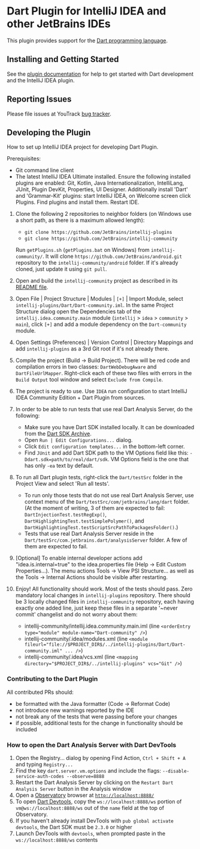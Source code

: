 # Dart Plugin for IntelliJ IDEA and other JetBrains IDEs

This plugin provides support for the [Dart programming language](https://dart.dev/).

## Installing and Getting Started

See the
[plugin documentation](https://www.jetbrains.com/help/idea/dart.html)
for help to get started with Dart development and the IntelliJ IDEA plugin. 

## Reporting Issues

Please file issues at YouTrack
[bug tracker](https://youtrack.jetbrains.com/issues/IDEA?q=Subsystem:%20%7BLang.%20Dart%7D).

## Developing the Plugin

How to set up IntelliJ IDEA project for developing Dart Plugin.

Prerequisites:
- Git command line client
- The latest IntelliJ IDEA Ultimate installed. Ensure the following installed plugins are enabled:
  Git, Kotlin, Java Internationalization, IntelliLang, JUnit, Plugin DevKit, Properties, UI Designer.
  Additionally install 'Dart' and 'Grammar-Kit' plugins:
  start IntelliJ IDEA, on Welcome screen click Plugins.
  Find plugins and install them. Restart IDE.

1. Clone the following 2 repositories to neighbor folders (on Windows use a short path,
   as there is a maximum allowed length):
     - `git clone https://github.com/JetBrains/intellij-plugins`
     - `git clone https://github.com/JetBrains/intellij-community`
     
   Run `getPlugins.sh` (`getPlugins.bat` on Windows) from `intellij-community/`. It will clone
   `https://github.com/JetBrains/android.git` repository to the `intellij-community/android` folder.
   If it's already cloned, just update it using `git pull`.

2. Open and build the `intellij-community` project as described in its 
   [README file](https://github.com/JetBrains/intellij-community/blob/master/README.md#building-intellij-community-edition).
   
3. Open File | Project Structure | Modules | `[+]` | Import Module, select `intellij-plugins/Dart/Dart-community.iml`.
   In the same Project Structure dialog open the Dependencies tab of the `intellij.idea.community.main` module
   (`intellij` > `idea` > `community` > `main`), click `[+]` and add a module
   dependency on the `Dart-community` module.

4. Open Settings (Preferences) | Version Control | Directory Mappings and add `intellij-plugins` as a 3rd Git root if it's not already there.

5. Compile the project (Build -> Build Project).
   There will be red code and compilation errors in two classes: `DartWebDebugAware` and` DartFileUrlMapper`.
   Right-click each of these two files with errors in the `Build Output` tool window and select `Exclude from Compile`.

6. The project is ready to use. Use `IDEA` run configuration to start IntelliJ IDEA Community Edition + Dart Plugin from sources.

7. In order to be able to run tests that use real Dart Analysis Server, do the following:
   - Make sure you have Dart SDK installed locally. It can be downloaded from the [Dart SDK Archive](https://dart.dev/tools/sdk/archive).
   - Open `Run | Edit Configurations...` dialog.
   - Click `Edit configuration templates...` in the bottom-left corner.
   - Find `JUnit` and add Dart SDK path to the VM Options field like this: `-Ddart.sdk=path/to/real/dart/sdk`. 
     VM Options field is the one that has only `-ea` text by default.

8. To run all Dart plugin tests, right-click the `Dart/testSrc` folder in the Project View and select 'Run all tests'.
   - To run only those tests that do not use real Dart Analysis Server, use context menu of the `Dart/testSrc/com/jetbrains/lang/dart` folder.
     (At the moment of writing, 3 of them are expected to fail: `DartInjectionTest.testRegExp()`, `DartHighlightingTest.testSimplePolymer()`, 
     and `DartHighlightingTest.testScriptSrcPathToPackagesFolder()`.)
   - Tests that use real Dart Analysis Server reside in the `Dart/testSrc/com.jetbrains.dart/analysisServer` folder.
     A few of them are expected to fail.

9. [Optional] To enable internal developer actions add "idea.is.internal=true"
   to the idea.properties file (Help -> Edit Custom Properties...). The menu actions Tools ->
   View PSI Structure... as well as the Tools -> Internal Actions should be
   visible after restarting.

10. Enjoy! All functionality should work. Most of the tests should pass.
   Zero mandatory local changes in `intellij-plugins` repository.
   There should be 3 locally changed files in `intellij-community` repository, each having exactly one added line,
   just keep these files in a separate '~never commit' changelist and do not worry about them:
     - intellij-community/intellij.idea.community.main.iml (line `<orderEntry type="module" module-name="Dart-community" />`)
     - intellij-community/.idea/modules.xml (line `<module fileurl="file://$PROJECT_DIR$/../intellij-plugins/Dart/Dart-community.iml" ... />`)
     - intellij-community/.idea/vcs.xml (line `<mapping directory="$PROJECT_DIR$/../intellij-plugins" vcs="Git" />`)

### Contributing to the Dart Plugin

All contributed PRs should:

  - be formatted with the Java formatter (Code -> Reformat Code)
  - not introduce new warnings reported by the IDE
  - not break any of the tests that were passing before your changes
  - if possible, additional tests for the change in functionality should be included

### How to open the Dart Analysis Server with Dart DevTools

1. Open the Registry... dialog by opening Find Action, `Ctrl + Shift + A` and typing `Registry...`
2. Find the key `dart.server.vm.options` and include the flags: `--disable-service-auth-codes --observe=8888`
3. Restart the Dart Analysis Server by clicking on the `Restart Dart Analysis Server` button in the Analysis window
4. Open a [Observatory](https://dart-lang.github.io/observatory/) browser at [`http://localhost:8888/`](http://localhost:8888/)
5. To open [Dart Devtools](https://flutter.dev/docs/development/tools/devtools/overview), copy the `ws://localhost:8888/ws` portion of
   `vm@ws://localhost:8888/ws` out of the `name` field at the top of Observatory.
6. If you haven't already install DevTools with `pub global activate devtools`, the Dart SDK must be `2.3.0` or higher
7. Launch DevTools with `devtools`, when prompted paste in the `ws://localhost:8888/ws` contents
